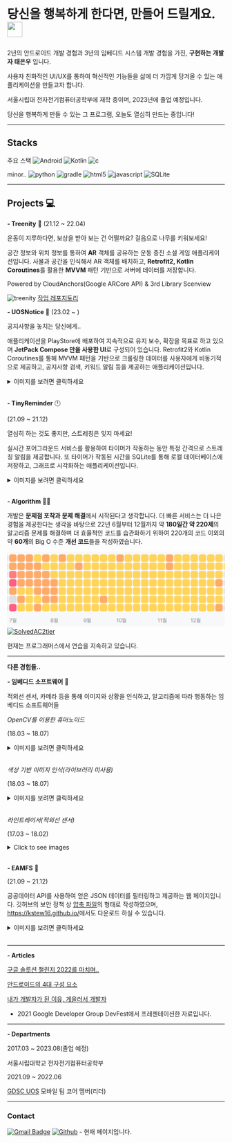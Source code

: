 
# 당신을 행복하게 한다면, 만들어 드릴게요. <img src="https://thumbs.gfycat.com/HiddenSickClingfish-size_restricted.gif" width="35px" height="35x">


2년의 안드로이드 개발 경험과 3년의 임베디드 시스템 개발 경험을 가진, **구현하는 개발자 태은우** 입니다.

사용자 친화적인 UI/UX를 통하여 혁신적인 기능들을 삶에 더 가깝게 당겨올 수 있는 애플리케이션을 만들고자 합니다.

서울시립대 전자전기컴퓨터공학부에 재학 중이며, 2023년에 졸업 예정입니다.

당신을 행복하게 만들 수 있는 그 프로그램, 오늘도 열심히 만드는 중입니다!

***

## Stacks

주요 스택
![Android](https://img.shields.io/badge/Android-3DDC84?flat&logo=android&logoColor=white)
![Kotlin](https://img.shields.io/badge/Kotlin-7F52FF?flat&logo=kotlin&logoColor=white)
![c](https://img.shields.io/badge/C-A8B9CC?flat&logo=C&logoColor=white)

minor..
![python](https://img.shields.io/badge/Python-3776AB?flat&logo=python&logoColor=white)
![gradle](https://img.shields.io/badge/Gradle-02303A?flat&logo=gradle&logoColor=white)
![html5](https://img.shields.io/badge/Html5-E34F26?flat&logo=html5&logoColor=white)
![javascript](https://img.shields.io/badge/Javavscript-F7DF1E?flat&logo=javascript&logoColor=white)
![SQLite](https://img.shields.io/badge/SQLite-003B57?flat&logo=sqLite&logoColor=white)

***

## Projects 💻

**- Treenity** 🌲
(21.12 ~ 22.04)

운동이 지루하다면, 보상을 받아 보는 건 어떨까요? 걸음으로 나무를 키워보세요!

공간 정보와 위치 정보를 통하여 **AR** 객체를 공유하는 운동 증진 소셜 게임 애플리케이션입니다.
사물과 공간을 인식해서 AR 객체를 배치하고, **Retrofit2, Kotlin Coroutines**를 활용한 **MVVM** 패턴 기반으로 서버에 데이터를 저장합니다.

Powered by 
CloudAnchors(Google ARCore API) & 3rd Library Scenview

![treenity](/images/combined_treenity.gif)
[작업 레포지토리](https://github.com/Setana-GDSCUOS/treenity-android)

**- UOSNotice** 📢
(23.02 ~ )

공지사항을 놓치는 당신에게..

애플리케이션을 PlayStore에 배포하여 지속적으로 유지 보수, 확장을 목표로 하고 있으며
**JetPack Compose 만을 사용한 UI**로 구성되어 있습니다.
Retrofit2와 Kotlin Coroutines를 통해 MVVM 패턴을 기반으로 크롤링한 데이터를 사용자에게 비동기적으로 제공하고, 공지사항 검색, 키워드 알림 등을 제공하는 애플리케이션입니다.

<details>
<summary>이미지를 보려면 클릭하세요</summary>

![uosnotice](/images/uosnotice.jpg)
[레포지토리](https://github.com/kstew16/UOSNotice)

</details>&nbsp;

**- TinyReminder** 🕛

(21.09 ~ 21.12)

열심히 하는 것도 좋지만, 스트레칭은 잊지 마세요!

실시간 포어그라운드 서비스를 활용하여 타이머가 작동하는 동안 특정 간격으로 스트레칭 알림을 제공합니다. 또 타이머가 작동된 시간을 SQLite를 통해 로컬 데이터베이스에 저장하고, 그래프로 시각화하는 애플리케이션입니다.
<details>
<summary>이미지를 보려면 클릭하세요</summary>

![tinyreminder](/images/tiny_reminder.png)
[레포지토리](https://github.com/kstew16/tinyreminder_kot)

</details>&nbsp;

**- Algorithm** 👨‍💻&nbsp;

개발은 **문제점 포착과 문제 해결**에서 시작된다고 생각합니다.
더 빠른 서비스는 더 나은 경험을 제공한다는 생각을 바탕으로 22년 6월부터 12월까지 약 **180일간 약 220제**의 알고리즘 문제를 해결하며 더 효율적인 코드를 습관화하기 위하여 220개의 코드 이외의 약 **60개**의 Big O 수준 **개선 코드**들을 작성하였습니다.

![solved](/images/algorithm.png)
[![SolvedAC2tier](http://mazassumnida.wtf/api/v2/generate_badge?boj=yeonunu)](https://solved.ac/yeonunu)

현재는 프로그래머스에서 연습을 지속하고 있습니다.

***

**다른 경험들..**

**- 임베디드 소프트웨어** 🦾

적외선 센서, 카메라 등을 통해 이미지와 상황을 인식하고, 알고리즘에 따라 행동하는 임베디드 소프트웨어들

*OpenCV를 이용한 휴머노이드*

(18.03 ~ 18.07)

<details>
<summary>이미지를 보려면 클릭하세요</summary>

![humanoid](/images/humanoid.gif)
</details>&nbsp;

*색상 기반 이미지 인식(라이브러리 미사용)*

(18.03 ~ 18.07)

<details>
<summary>이미지를 보려면 클릭하세요</summary>

![humanoid2](/images/humanoid2.gif)

[레포지토리](https://github.com/Minchan0504/Seebot_Run)

</details>&nbsp;

*라인트레이서(적외선 센서)*

(17.03 ~ 18.02)
<details>
<summary>Click to see images</summary>

![linetracer](/images/linetracer.gif)
</details>&nbsp;

**- EAMFS** 🔔

(21.09 ~ 21.12)

공공데이터 API를 사용하여 얻은 JSON 데이터를 필터링하고 제공하는 웹 페이지입니다. 깃허브의 보안 정책 상 [압축 파일]("https://kstew16.github.io/EAMFS/EAMFS.zip")의 형태로 작성하였으며, <https://kstew16.github.io/>에서도 다운로드 하실 수 있습니다.

<details>
<summary>이미지를 보려면 클릭하세요</summary>

![eamfs](/images/eamfs.png)

</details>&nbsp;

***

**- Articles**

[구글 솔루션 챌린지 2022를 마치며..](https://gdsc-university-of-seoul.github.io/mobile-gsc2022-ar/)

[안드로이드의 4대 구성 요소](https://gdsc-university-of-seoul.github.io/mobile-four-major-components-of-AOS/)

[내가 개발자가 된 이유, 게을러서 개발자](/ppt/lazy_developer.pptx)
- 2021 Google Developer Group DevFest에서 프레젠테이션한 자료입니다.


***
**- Departments**

2017.03 ~ 2023.08(졸업 예정)

서울시립대학교 전자전기컴퓨터공학부

2021.09 ~ 2022.06

[GDSC UOS](https://gdsc-university-of-seoul.github.io/) 모바일 팀 코어 멤버(리더)

***

### Contact

[![Gmail Badge](https://img.shields.io/badge/Gmail-D14836?style=flat&logo=Gmail&logoColor=white)](mailto:kstew9916@gmail.com)
[![Github](https://img.shields.io/badge/GitHub-100000?style=flat&logo=github&logoColor=white)](https://github.com/kstew16) - 현재 페이지입니다.
